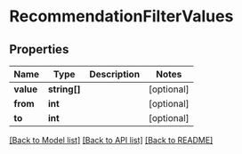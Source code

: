 # RecommendationFilterValues

## Properties
Name | Type | Description | Notes
------------ | ------------- | ------------- | -------------
**value** | **string[]** |  | [optional] 
**from** | **int** |  | [optional] 
**to** | **int** |  | [optional] 

[[Back to Model list]](../README.md#documentation-for-models) [[Back to API list]](../README.md#documentation-for-api-endpoints) [[Back to README]](../README.md)


